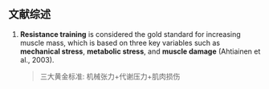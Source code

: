## 文献综述

1. **Resistance training** is considered the gold standard for increasing muscle mass, which is based on three key variables such as **mechanical stress**, **metabolic stress**, and **muscle damage** (Ahtiainen et al., 2003). 

   > 三大黄金标准: 机械张力+代谢压力+肌肉损伤